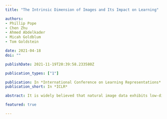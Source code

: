 ```yaml
---
title: "The Intrinsic Dimension of Images and Its Impact on Learning"

authors:
- Phillip Pope
- Chen Zhu
- Ahmed Abdelkader
- Micah Goldblum
- Tom Goldstein

date: 2021-04-18
doi: ""

publishDate: 2021-11-19T20:39:58.233580Z

publication_types: ["1"]

publication: In *International Conference on Learning Representations*
publication_short: In *ICLR*

abstract: It is widely believed that natural image data exhibits low-dimensional structure despite the high dimensionality of conventional pixel representations. This idea underlies a common intuition for the remarkable success of deep learning in computer vision. In this work, we apply dimension estimation tools to popular datasets and investigate the role of low-dimensional structure in deep learning. We find that common natural image datasets indeed have very low intrinsic dimension relative to the high number of pixels in the images. Additionally, we find that low dimensional datasets are easier for neural networks to learn, and models solving these tasks generalize better from training to test data. Along the way, we develop a technique for validating our dimension estimation tools on synthetic data generated by GANs allowing us to actively manipulate the intrinsic dimension by controlling the image generation process.

featured: true

---
```

